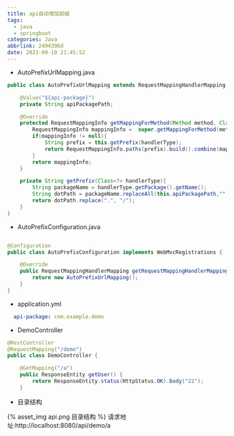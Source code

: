 ```yaml
---
title: api自动增加前缀
tags:
  - java
  - springboot
categories: Java
abbrlink: 2494396d
date: 2021-09-10 21:45:52
---
```

* AutoPrefixUrlMapping.java
```java
public class AutoPrefixUrlMapping extends RequestMappingHandlerMapping {

    @Value("${api-package}")
    private String apiPackagePath;

    @Override
    protected RequestMappingInfo getMappingForMethod(Method method, Class<?> handlerType) {
        RequestMappingInfo mappingInfo =  super.getMappingForMethod(method, handlerType);
        if(mappingInfo != null){
            String prefix = this.getPrefix(handlerType);
            return RequestMappingInfo.paths(prefix).build().combine(mappingInfo);
        }
        return mappingInfo;
    }

    private String getPrefix(Class<?> handlerType){
        String packageName = handlerType.getPackage().getName();
        String dotPath = packageName.replaceAll(this.apiPackagePath,"");
        return dotPath.replace(".", "/");
    }
}
``` 

* AutoPrefixConfiguration.java
```java

@Configuration
public class AutoPrefixConfiguration implements WebMvcRegistrations {

    @Override
    public RequestMappingHandlerMapping getRequestMappingHandlerMapping() {
        return new AutoPrefixUrlMapping();
    }
}
```


* application.yml

```yml
  api-package: com.example.demo
```
* DemoController

```java
@RestController
@RequestMapping("/demo")
public class DemoController {

    @GetMapping("/a")
    public ResponseEntity getUser() {
        return ResponseEntity.status(HttpStatus.OK).body("22");
    }

```
 *  目录结构
 
{% asset_img api.png 目录结构 %}
请求地址:http://localhost:8080/api/demo/a